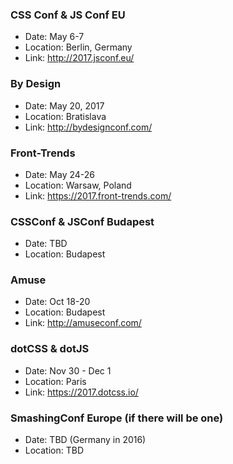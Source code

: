 ### CSS Conf & JS Conf EU

- Date: May 6-7
- Location: Berlin, Germany
- Link: http://2017.jsconf.eu/

### By Design

- Date: May 20, 2017
- Location: Bratislava
- Link: http://bydesignconf.com/

### Front-Trends

- Date: May 24-26
- Location: Warsaw, Poland
- Link: https://2017.front-trends.com/

### CSSConf & JSConf Budapest

- Date: TBD
- Location: Budapest

### Amuse

- Date: Oct 18-20 
- Location: Budapest
- Link: http://amuseconf.com/

### dotCSS & dotJS 

- Date: Nov 30 - Dec 1
- Location: Paris
- Link: https://2017.dotcss.io/

### SmashingConf Europe (if there will be one)

- Date: TBD (Germany in 2016)
- Location: TBD


